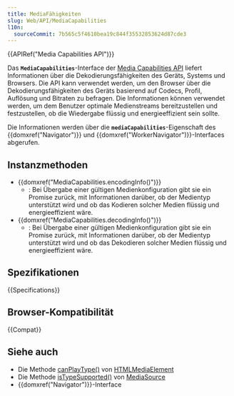 ```yaml
---
title: MediaFähigkeiten
slug: Web/API/MediaCapabilities
l10n:
  sourceCommit: 7b565c5f4610bea19c844f35532853624d87cde3
---
```


{{APIRef("Media Capabilities API")}}

Das **`MediaCapabilities`**-Interface der [Media Capabilities API](/de/docs/Web/API/Media_Capabilities_API) liefert Informationen über die Dekodierungsfähigkeiten des Geräts, Systems und Browsers. Die API kann verwendet werden, um den Browser über die Dekodierungsfähigkeiten des Geräts basierend auf Codecs, Profil, Auflösung und Bitraten zu befragen. Die Informationen können verwendet werden, um dem Benutzer optimale Medienstreams bereitzustellen und festzustellen, ob die Wiedergabe flüssig und energieeffizient sein sollte.

Die Informationen werden über die **`mediaCapabilities`**-Eigenschaft des {{domxref("Navigator")}} und {{domxref("WorkerNavigator")}}-Interfaces abgerufen.

## Instanzmethoden

- {{domxref("MediaCapabilities.encodingInfo()")}}
  - : Bei Übergabe einer gültigen Medienkonfiguration gibt sie ein Promise zurück, mit Informationen darüber, ob der Medientyp unterstützt wird und ob das Kodieren solcher Medien flüssig und energieeffizient wäre.
- {{domxref("MediaCapabilities.decodingInfo()")}}
  - : Bei Übergabe einer gültigen Medienkonfiguration gibt sie ein Promise zurück, mit Informationen darüber, ob der Medientyp unterstützt wird und ob das Dekodieren solcher Medien flüssig und energieeffizient wäre.

## Spezifikationen

{{Specifications}}

## Browser-Kompatibilität

{{Compat}}

## Siehe auch

- Die Methode [canPlayType()](/de/docs/Web/API/HTMLMediaElement/canPlayType) von [HTMLMediaElement](/de/docs/Web/API/HTMLMediaElement)
- Die Methode [isTypeSupported()](/de/docs/Web/API/MediaSource/isTypeSupported_static) von [MediaSource](/de/docs/Web/API/MediaSource)
- {{domxref("Navigator")}}-Interface
